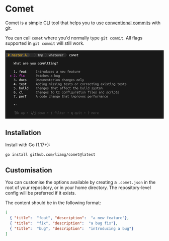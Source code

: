 # Comet

Comet is a simple CLI tool that helps you to use [conventional commits](https://www.conventionalcommits.org/) with git.

You can call `comet` where you'd normally type `git commit`. All flags supported in `git commit` will still work.

![Demo](demo.png)

## Installation

Install with Go (1.17+):

```console
go install github.com/liamg/comet@latest
```

## Customisation

You can customise the options available by creating a `.comet.json` in the root of your repository, or in your home directory. The repository-level config will be preferred if it exists.

The content should be in the following format:

```json
[
  { "title":  "feat", "description":  "a new feature"},
  { "title":  "fix", "description":  "a bug fix"},
  { "title":  "bug", "description":  "introducing a bug"}
]
```
